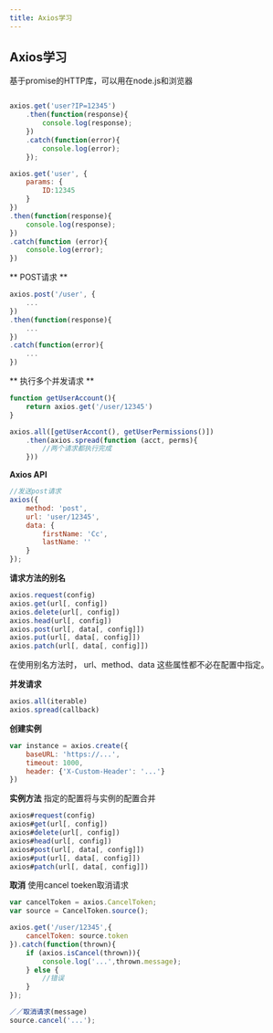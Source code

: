```yaml
---
title: Axios学习
---
```


## Axios学习

基于promise的HTTP库，可以用在node.js和浏览器

```js

axios.get('user?IP=12345')
    .then(function(response){
        console.log(response);
    })
    .catch(function(error){
        console.log(error);
    });

axios.get('user', {
    params: {
        ID:12345
    }
})
.then(function(response){
    console.log(response);
})
.catch(function (error){
    console.log(error);
})

```

** POST请求 **

```js
axios.post('/user', {
    ...
})
.then(function(response){
    ...
})
.catch(function(error){
    ...
})
```

** 执行多个并发请求 **

```js
function getUserAccount(){
    return axios.get('/user/12345')
}

axios.all([getUserAccont(), getUserPermissions()])
    .then(axios.spread(function (acct, perms){
        //两个请求都执行完成
    }))
```

**Axios API**
```js
//发送post请求
axios({
    method: 'post',
    url: 'user/12345',
    data: {
        firstName: 'Cc',
        lastName: ''
    }
});
```

**请求方法的别名**
```js
axios.request(config)
axios.get(url[, config])
axios.delete(url[, config])
axios.head(url[, config])
axios.post(url[, data[, config]])
axios.put(url[, data[, config]])
axios.patch(url[, data[, config]])
```
在使用别名方法时， url、method、data 这些属性都不必在配置中指定。

**并发请求**
```js
axios.all(iterable)
axios.spread(callback)
```

**创建实例**
```js
var instance = axios.create({
    baseURL: 'https://...',
    timeout: 1000,
    header: {'X-Custom-Header': '...'}
})

```

**实例方法**
指定的配置将与实例的配置合并
```js
axios#request(config)
axios#get(url[, config])
axios#delete(url[, config])
axios#head(url[, config])
axios#post(url[, data[, config]])
axios#put(url[, data[, config]])
axios#patch(url[, data[, config]])
```

**取消**
使用cancel toeken取消请求
```js
var cancelToken = axios.CancelToken;
var source = CancelToken.source();

axios.get('/user/12345',{
    cancelToken: source.token
}).catch(function(thrown){
    if (axios.isCancel(thrown)){
        console.log('...',thrown.message);
    } else {
        //错误
    }
});

／／取消请求(message)
source.cancel('...');
```



